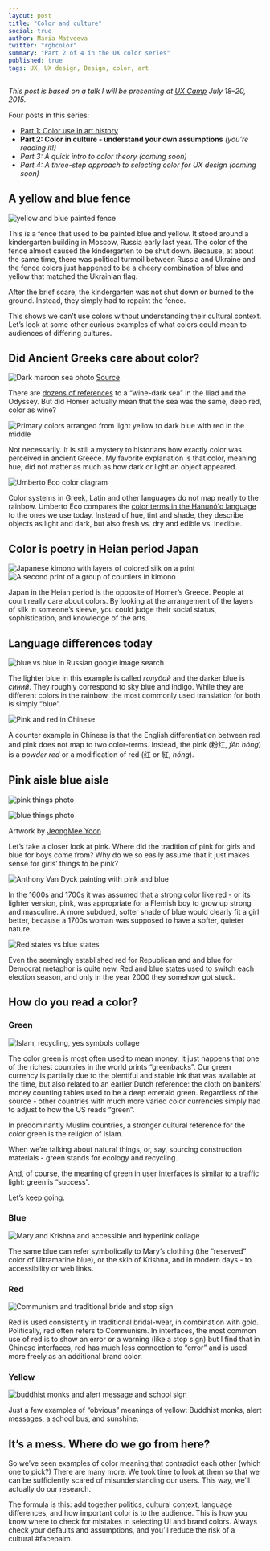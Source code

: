 ```yaml
---
layout: post
title: "Color and culture"
social: true
author: Maria Matveeva
twitter: "rgbcolor"
summary: "Part 2 of 4 in the UX color series"
published: true
tags: UX, UX design, Design, color, art
---
```


*This post is based on a talk I will be presenting at [UX Camp](http://uxcamp.com/) July 18–20, 2015.*

Four posts in this series:
- [Part 1: Color use in art history](https://dockyard.com/blog/2015/06/25/color-1-art-history)
- **Part 2: Color in culture - understand your own assumptions** *(you’re reading it!)*
- *Part 3: A quick intro to color theory (coming soon)*
- *Part 4: A three-step approach to selecting color for UX design (coming soon)*

## A yellow and blue fence
![yellow and blue painted fence](https://i.imgur.com/MTiklTJ.jpg)

This is a fence that used to be painted blue and yellow. It stood around a kindergarten building in Moscow, Russia early last year. The color of the fence almost caused the kindergarten to be shut down. Because, at about the same time, there was political turmoil between Russia and Ukraine and the fence colors just happened to be a cheery combination of blue and yellow that matched the Ukrainian flag. 

After the brief scare, the kindergarten was not shut down or burned to the ground. Instead, they simply had to repaint the fence. 

This shows we can’t use colors without understanding their cultural context. Let’s look at some other curious examples of what colors could mean to audiences of differing cultures.

## Did Ancient Greeks care about color?
![Dark maroon sea photo](https://i.imgur.com/FyimJwL.jpg)
[Source](https://www.flickr.com/photos/xeubix/2544387679/in/photostream/)

There are [dozens of references](http://www.nytimes.com/1983/12/20/science/homer-s-sea-wine-dark.html) to a “wine-dark sea” in the Iliad and the Odyssey. But did Homer actually mean that the sea was the same, deep red, color as wine?

![Primary colors arranged from light yellow to dark blue with red in the middle](https://i.imgur.com/Eg5k2Kp.jpg)

Not necessarily. It is still a mystery to historians how exactly color was perceived in ancient Greece. My favorite explanation is that color, meaning hue, did not matter as much as how dark or light an object appeared.

![Umberto Eco color diagram](https://i.imgur.com/ciUZFQG.jpg)

Color systems in Greek, Latin and other languages do not map neatly to the rainbow. Umberto Eco compares the [color terms in the Hanunó'o language](https://books.google.com/books?id=DRd1DZ-5MX0C&lpg=PA168&dq=color%20umberto%20eco%20Hanunoo&pg=PA170#v=onepage&q&f=false) to the ones we use today. Instead of hue, tint and shade, they describe objects as light and dark, but also fresh vs. dry and edible vs. inedible.

## Color is poetry in Heian period Japan
![Japanese kimono with layers of colored silk on a print](https://i.imgur.com/JGdn7kd.jpg)
![A second print of a group of courtiers in kimono](https://i.imgur.com/SaricBU.jpg)

Japan in the Heian period is the opposite of Homer’s Greece. People at court really care about colors. By looking at the arrangement of the layers of silk in someone’s sleeve, you could judge their social status, sophistication, and knowledge of the arts.


## Language differences today
![blue vs blue in Russian google image search](https://i.imgur.com/hpXsHzO.jpg)

The lighter blue in this example is called *голубой* and the darker blue is *синий*. They roughly correspond to sky blue and indigo. While they are different colors in the rainbow, the most commonly used translation for both is simply “blue”.

![Pink and red in Chinese](https://i.imgur.com/dIiqNWl.jpg)

A counter example in Chinese is that the English differentiation between red and pink does not map to two color-terms. Instead, the pink (粉红, *fěn hóng*) is a *powder red* or a modification of red (红 or 紅, *hóng*).

## Pink aisle blue aisle
![pink things photo](https://i.imgur.com/aLYJ3zv.jpg)

![blue things photo](https://i.imgur.com/wwCrF4L.jpg)

Artwork by [JeongMee Yoon](http://www.jeongmeeyoon.com/aw_pinkblue.htm)

Let’s take a closer look at pink. Where did the tradition of pink for girls and blue for boys come from? Why do we so easily assume that it just makes sense for girls’ things to be pink?

![Anthony Van Dyck painting with pink and blue](https://i.imgur.com/5xnNjIE.jpg)

In the 1600s and 1700s it was assumed that a strong color like red - or its lighter version, pink, was appropriate for a Flemish boy to grow up strong and masculine. A more subdued, softer shade of blue would clearly fit a girl better, because a 1700s woman was supposed to have a softer, quieter nature.

![Red states vs blue states](https://i.imgur.com/UIlbnl5.jpg)

Even the seemingly established red for Republican and  and blue for Democrat metaphor is quite new. Red and blue states used to switch each election season, and only in the year 2000 they somehow got stuck.

## How do you read a color?

### Green
![Islam, recycling, yes symbols collage](https://i.imgur.com/PaS1pum.jpg)

The color green is most often used to mean money. It just happens that one of the richest countries in the world prints “greenbacks”. Our green currency is partially due to the plentiful and stable ink that was available at the time, but also related to an earlier Dutch reference: the cloth on bankers’ money counting tables used to be a deep emerald green. Regardless of the source - other countries with much more varied color currencies simply had to adjust to how the US reads “green”.

In predominantly Muslim countries, a stronger cultural reference for the color green is the religion of Islam. 

When  we’re talking about natural things, or, say, sourcing construction materials - green stands for ecology and recycling. 

And, of course, the meaning of green in user interfaces is similar to a traffic light: green is “success”. 

Let’s keep going.

### Blue
![Mary and Krishna and accessible and hyperlink collage](https://i.imgur.com/FPsiodw.jpg)

The same blue can refer symbolically to Mary’s clothing (the “reserved” color of Ultramarine blue), or the skin of Krishna, and in modern days - to accessibility or web links.

### Red
![Communism and traditional bride and stop sign](https://i.imgur.com/Jdpj3uv.jpg)

Red is used consistently in traditional bridal-wear, in combination with gold. Politically, red often refers to Communism. In interfaces, the most common use of red is to show an error or a warning (like a stop sign) but I find that in Chinese interfaces, red has much less connection to “error” and is used more freely as an additional brand color.

### Yellow
![buddhist monks and alert message and school sign](https://i.imgur.com/Ib8Gxgp.jpg)

Just a few examples of “obvious” meanings of yellow: Buddhist monks, alert messages, a school bus, and sunshine.


## It’s a mess. Where do we go from here?

So we’ve seen examples of color meaning that contradict each other (which one to pick?) There are many more. We took time to look at them so that we can be sufficiently scared of misunderstanding our users. This way, we’ll actually do our research.

The formula is this: add together politics, cultural context, language differences, and how important color is to the audience. This is how you know where to check for mistakes in selecting UI and brand colors. Always check your defaults and assumptions, and you’ll reduce the risk of a cultural #facepalm.
